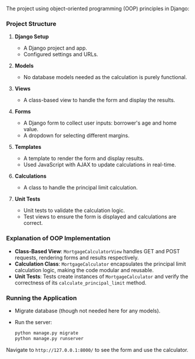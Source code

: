 The project using object-oriented programming (OOP) principles in Django:

### Project Structure

1. **Django Setup**
   - A Django project and app.
   - Configured settings and URLs.

2. **Models**
   - No database models needed as the calculation is purely functional.

3. **Views**
   - A class-based view to handle the form and display the results.

4. **Forms**
   - A Django form to collect user inputs: borrower's age and home value.
   - A dropdown for selecting different margins.

5. **Templates**
   - A template to render the form and display results.
   - Used JavaScript with AJAX to update calculations in real-time.

6. **Calculations**
   - A class to handle the principal limit calculation.

7. **Unit Tests**
   - Unit tests to validate the calculation logic.
   - Test views to ensure the form is displayed and calculations are correct.

### Explanation of OOP Implementation

- **Class-Based View**: `MortgageCalculatorView` handles GET and POST requests, rendering forms and results respectively.
- **Calculation Class**: `MortgageCalculator` encapsulates the principal limit calculation logic, making the code modular and reusable.
- **Unit Tests**: Tests create instances of `MortgageCalculator` and verify the correctness of its `calculate_principal_limit` method.

### Running the Application

- Migrate database (though not needed here for any models).
- Run the server:

  ```bash
  python manage.py migrate
  python manage.py runserver
  ```

Navigate to `http://127.0.0.1:8000/` to see the form and use the calculator.
